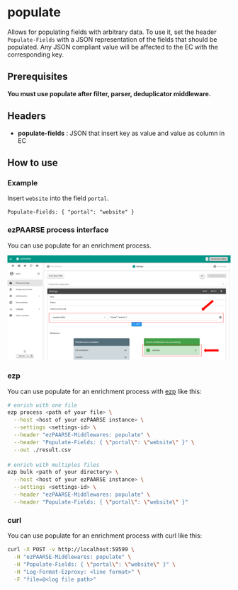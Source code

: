 # populate

Allows for populating fields with arbitrary data. To use it, set the header `Populate-Fields` with a JSON representation of the fields that should be populated. Any JSON compliant value will be affected to the EC with the corresponding key.

## Prerequisites

**You must use populate after filter, parser, deduplicator middleware.**

## Headers

+ **populate-fields** : JSON that insert key as value and value as column in EC 

## How to use

### Example
Insert `website` into the field `portal`.

```
Populate-Fields: { "portal": "website" }
```

### ezPAARSE process interface

You can use populate for an enrichment process.

![image](./docs/process-interface.png)

### ezp

You can use populate for an enrichment process with [ezp](https://github.com/ezpaarse-project/node-ezpaarse) like this:

```bash
# enrich with one file
ezp process <path of your file> \
  --host <host of your ezPAARSE instance> \
  --settings <settings-id> \
  --header "ezPAARSE-Middlewares: populate" \
  --header "Populate-Fields: { \"portal\": \"website\" }" \
  --out ./result.csv

# enrich with multiples files
ezp bulk <path of your directory> \
  --host <host of your ezPAARSE instance> \
  --settings <settings-id> \
  --header "ezPAARSE-Middlewares: populate" \
  --header "Populate-Fields: { \"portal\": \"website\" }"

```

### curl

You can use populate for an enrichment process with curl like this:

```bash
curl -X POST -v http://localhost:59599 \
  -H "ezPAARSE-Middlewares: populate" \
  -H "Populate-Fields: { \"portal\": \"website\" }" \
  -H "Log-Format-Ezproxy: <line format>" \
  -F "file=@<log file path>"

```
